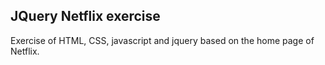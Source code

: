 ## JQuery Netflix exercise

Exercise of HTML, CSS, javascript and jquery based on the home page of Netflix.
